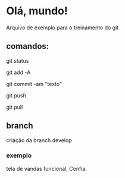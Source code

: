# Olá, mundo!

Arquivo de exemplo para o treinamento do git

## comandos:

git status

git add -A

git commit -am "texto"

git push

git pull

## branch

criação da branch develop


### exemplo

tela de vandas funcional, Confia.